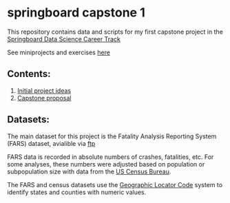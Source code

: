 # springboard capstone 1
This repository contains data and scripts for my first capstone project in the [Springboard Data Science Career Track](https://www.springboard.com/workshops/data-science-career-track/)

See miniprojects and exercises [here](https://github.com/rlrognstad/springboard)

## Contents:
1. [Initial project ideas](https://github.com/rlrognstad/springboard_capstone_1/blob/master/Capstone%20project%20ideas.md)
2. [Capstone proposal](https://github.com/rlrognstad/springboard_capstone_1/blob/master/Capstone%20proposal.md)
 
## Datasets:
The main dataset for this project is the Fatality Analysis Reporting System (FARS) dataset, avialible via [ftp](https://www.nhtsa.gov/research-data/fatality-analysis-reporting-system-fars)

FARS data is recorded in absolute numbers of crashes, fatalities, etc.  For some analyses, these numbers were adjusted based on population or subpopulation size with data from the [US Census Bureau](https://www2.census.gov/programs-surveys/popest/datasets/).


The FARS and census datasets use the [Geographic Locator Code](https://www.gsa.gov/portal/content/104507) system to identify states and counties with numeric values.

